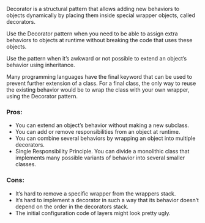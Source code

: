 Decorator is a structural pattern that allows adding new behaviors to objects dynamically by placing them inside special wrapper objects, called decorators.

Use the Decorator pattern when you need to be able to assign extra behaviors to objects at runtime without breaking the code that uses these objects.

Use the pattern when it’s awkward or not possible to extend an object’s behavior using inheritance.

Many programming languages have the final keyword that can be used to prevent further extension of a class. For a final class, the only way to reuse the existing behavior would be to wrap the class with your own wrapper, using the Decorator pattern.

### Pros:
- You can extend an object’s behavior without making a new subclass.
- You can add or remove responsibilities from an object at runtime.
- You can combine several behaviors by wrapping an object into multiple decorators.
- Single Responsibility Principle. You can divide a monolithic class that implements many possible variants of behavior into several smaller classes.
### Cons:
- It’s hard to remove a specific wrapper from the wrappers stack.
- It’s hard to implement a decorator in such a way that its behavior doesn’t depend on the order in the decorators stack.
- The initial configuration code of layers might look pretty ugly.